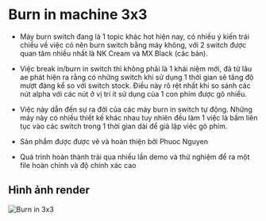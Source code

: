 # Burn in machine 3x3
- Máy burn switch đang là 1 topic khác hot hiện nay, có nhiều ý kiến trái chiều về việc có nên burn switch bằng máy không, với 2 switch được quan tâm nhiều nhất là NK Cream và MX Black (các bản).
- Việc break in/burn in switch thì không phải là 1 khái niệm mới, đã từ lâu ae phát hiện ra rằng có những switch khi sử dụng 1 thời gian sẽ tăng độ mượt đáng kể so với switch stock. Điều này rõ rệt nhất khi so sánh các nút alpha với các nút ở vị trí ít sử dụng của 1 con phím được gõ nhiều.
- Việc này dẫn đến sự ra đời của các máy burn in switch tự động. Những máy này có nhiều thiết kế khác nhau tuy nhiên đều làm 1 việc là bấm liên tục vào các switch trong 1 thời gian dài để giả lập việc gõ phím.

- Sản phẩm được được vẽ và hoàn thiện bởi Phuoc Nguyen
- Quá trình hoàn thành trải qua nhiều lần demo và thử nghiệm để ra một file
hoàn chỉnh và độ chính xác cao
## Hình ảnh render
![Burn in 3x3](https://lh3.googleusercontent.com/ByvcHulrprQAG2TGNsPhgJ6hECFa1WPppcfOu_RLV9ok9kB6XqVlX8H8LQSduYecKsRFaNcnZLMgHuLK70P_I3I9s-vq6Vr2yoTq-9tdqMmKo87g6WusdDa8NqxmLJ0JY7vawuc-tQlF3-6dGF9FbCkmBmqTzA)
